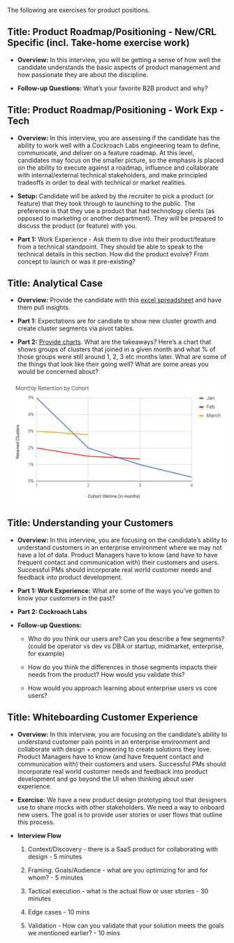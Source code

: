 The following are exercises for product positions.

## **Title:** **Product Roadmap/Positioning - New/CRL Specific (incl. Take-home exercise work)**

- **Overview:** In this interview, you will be getting a sense of how well the candidate understands the basic aspects of product management and how passionate they are about the discipline. 

- **Follow-up Questions:** What’s your favorite B2B product and why?


## **Title: Product Roadmap/Positioning - Work Exp - Tech**

- **Overview:** In this interview, you are assessing if the candidate has the ability to work well with a Cockroach Labs engineering team to define, communicate, and deliver on a feature roadmap. At this level, candidates may focus on the smaller picture, so the emphasis is placed on the ability to execute against a roadmap, influence and collaborate with internal/external technical stakeholders, and make principled tradeoffs in order to deal with technical or market realities.

- **Setup:** Candidate will be asked by the recruiter to pick a product (or feature) that they took through to launching to the public. The preference is that they use a product that had technology clients (as opposed to marketing or another department). They will be prepared to discuss the product (or feature) with you.

- **Part 1:** Work Experience - Ask them to dive into their product/feature from a technical standpoint. They should be able to speak to the technical details in this section. How did the product evolve? From concept to launch or was it pre-existing? 


## **Title:** **Analytical Case**

- **Overview:** Provide the candidate with this  [excel spreadsheet](https://docs.google.com/spreadsheets/d/12f3kjlTs5QpCmsvXo-ZLOWG5rFdc4DaB6TwJxoQxVOE/edit#gid=0) and have them pull insights. 

- **Part 1:** Expectations are for candiate to show new cluster growth and create cluster segments via pivot tables. 

- **Part 2:** [Provide charts](https://docs.google.com/a/cockroachlabs.com/spreadsheets/d/1U49nuhoz4wL3mThxLrIEiXcchObMK-VI3QZX6vbgZ-s/edit?zx=we6r4gilfygy&usp=docs_web). What are the takeaways? Here’s a chart that shows groups of clusters that joined in a given month and what % of those groups were still around 1, 2, 3 etc months later.  What are some of the things that look like their going well? What are some areas you would be concerned about? 

![](images/AnalyticalCase.png)


## **Title:** **Understanding your Customers**

- **Overview:** In this interview, you are focusing on the candidate’s ability to understand customers in an enterprise environment where we may not have a lot of data. Product Managers have to know (and have to have frequent contact and communication with) their customers and users. Successful PMs should incorporate real world customer needs and feedback into product development.  

- **Part 1: Work Experience:** What are some of the ways you’ve gotten to know your customers in the past?

- **Part 2: Cockroach Labs**

- **Follow-up Questions:** 

    - Who do you think our users are? Can you describe a few segments? (could be operator vs dev vs DBA or startup, midmarket, enterprise, for example)

    - How do you think the differences in those segments impacts their needs from the product? How would you validate this?

    - How would you approach learning about enterprise users vs core users?
   
## **Title:** **Whiteboarding Customer Experience**

- **Overview:** In this interview, you are focusing on the candidate’s ability to understand customer pain points in an enterprise environment and collaborate with design + engineering to create solutions they love. Product Managers have to know (and have frequent contact and communication with) their customers and users. Successful PMs should incorporate real world customer needs and feedback into product development and go beyond the UI when thinking about user experience.

- **Exercise:** We have a new product design prototyping tool that designers use to share mocks with other stakeholders. We need a way to onboard new users. The goal is to provide user stories or user flows that outline this process. 

- **Interview Flow** 
    1. Context/Discovery - there is a SaaS product for collaborating with design - 5 minutes
    
    2. Framing: Goals/Audience - what are you optimizing for and for whom? - 5 minutes
    
    3. Tactical execution - what is the actual flow or user stories - 30 minutes

    4. Edge cases - 10 mins

    5. Validation - How can you validate that your solution meets the goals we mentioned earlier? - 10 mins
